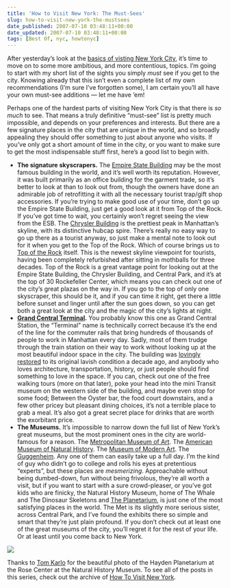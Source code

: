 ```yaml
---
title: 'How to Visit New York: The Must-Sees'
slug: how-to-visit-new-york-the-mustsees
date_published: 2007-07-10 03:48:11+00:00
date_updated: 2007-07-10 03:48:11+00:00
tags: [Best Of, nyc, howtonyc]
---
```

After yesterday’s look at the [basics of visting New York City](/2007/07/how-to-visit-new-york.html), it’s time to move on to some more ambitious, and more contentious, topics. I’m going to start with my short list of the sights you simply *must* see if you get to the city. Knowing already that this isn’t even a complete list of my own recommendations (I’m sure I’ve forgotten some), I am certain you’ll all have your own must-see additions — let me have ’em!

Perhaps one of the hardest parts of visiting New York City is that there is *so much* to see. That means a truly definitive “must-see” list is pretty much impossible, and depends on your preferences and interests. But there are a few signature places in the city that are unique in the world, and so broadly appealing they should offer something to just about anyone who visits. If you’ve only got a short amount of time in the city, or you want to make sure to get the most indispensable stuff first, here’s a good list to begin with.

- **The signature skyscrapers.** The [Empire State Building](http://esbnyc.com/) may be the most famous building in the world, and it’s well worth its reputation. However, it was built primarily as an office building for the garment trade, so it’s better to look at than to look out from, though the owners have done an admirable job of retrofitting it with all the necessary tourist trap/gift shop accessories. If you’re trying to make good use of your time, don’t go up the Empire State Building, just get a good look at it from Top of the Rock. If you’ve got time to wait, you certainly won’t regret seeing the view from the ESB. The [Chrysler Building](http://en.wikipedia.org/wiki/Chrysler_Building) is the prettiest peak in Manhattan’s skyline, with its distinctive hubcap spire. There’s really no easy way to go up there as a tourist anyway, so just make a mental note to look out for it when you get to the Top of the Rock. Which of course brings us to [Top of the Rock](http://www.topoftherocknyc.com/) itself. This is the newest skyline viewpoint for tourists, having been completely refurbished after sitting in mothballs for three decades. Top of the Rock is a great vantage point for looking out at the Empire State Building, the Chrysler Building, and Central Park, and it’s at the top of 30 Rockefeller Center, which means you can check out one of the city’s great plazas on the way in. If you go to the top of only one skyscraper, this should be it, and if you can time it right, get there a little before sunset and linger until after the sun goes down, so you can get both a great look at the city and the magic of the city’s lights at night.
- **[Grand Central Terminal](http://grandcentralterminal.com/).** You probably know this one as Grand Central Station, the “Terminal” name is technically correct because it’s the end of the line for the commuter rails that bring hundreds of thousands of people to work in Manhattan every day. Sadly, most of them trudge through the train station on their way to work without looking up at the most beautiful indoor space in the city. The building was [lovingly restored](http://grandcentralterminal.com/pages/getpage.aspx?id=8F850EDB-68CF-4D49-A99B-3D377DAAD34D) to its original lavish condition a decade ago, and anybody who loves architecture, transportation, history, or just people should find something to love in the space. If you can, check out one of the free walking tours (more on that later), poke your head into the mini Transit museum on the western side of the building, and maybe even stop for some food; Between the Oyster bar, the food court downstairs, and a few other pricey but pleasant dining choices, it’s not a terrible place to grab a meal. It’s also got a great secret place for drinks that are worth the exorbitant price.
- **The Museums.** It’s impossible to narrow down the full list of New York’s great museums, but the most prominent ones in the city are world-famous for a reason. The [Metropolitan Museum of Art](http://www.metmuseum.org/). The [American Museum of Natural History](http://www.amnh.org/). The [Museum of Modern Art](http://www.moma.org/). The [Guggenheim](http://www.guggenheim.org/). Any one of them can easily take up a full day. I’m the kind of guy who didn’t go to college and rolls his eyes at pretentious “experts”, but these places are *mesmerizing*. Approachable without being dumbed-down, fun without being frivolous, they’re all worth a visit, but if you want to start with a sure crowd-pleaser, or you’ve got kids who are finicky, the Natural History Museum, home of The Whale and The Dinosaur Skeletons and [The Planetarium](http://www.amnh.org/rose/), is just one of the most satisfying places in the world. The Met is its slightly more serious sister, across Central Park, and I’ve found the exhibits there so simple and smart that they’re just plain profound. If you don’t check out at least one of the great museums of the city, you’ll regret it for the rest of your life. Or at least until you come back to New York.

![](/images/hayden-planetarium.jpg)

Thanks to [Tom Karlo](http://www.flickr.com/photos/karlo/6414083/) for the beautiful photo of the Hayden Planetarium at the Rose Center at the Natural History Museum. To see all of the posts in this series, check out the archive of [How To Visit New York](http://www.dashes.com/tag/howtonyc).
